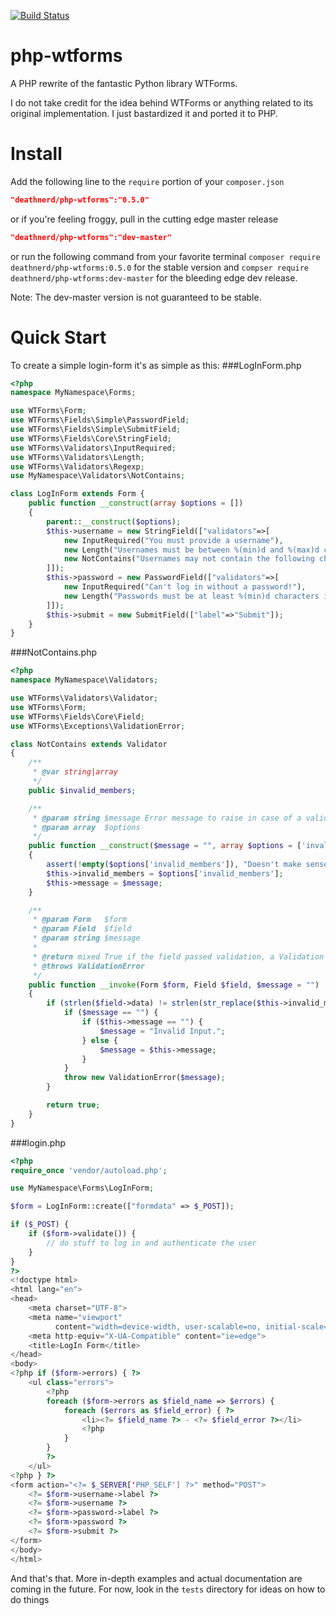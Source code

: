 [![Build Status](https://travis-ci.org/Deathnerd/php-wtforms.svg?branch=master)](https://travis-ci.org/Deathnerd/php-wtforms)
# php-wtforms
A PHP rewrite of the fantastic Python library WTForms. 

I do not take credit for the idea behind WTForms or anything related to its original implementation. I just bastardized it and ported it to PHP. 

# Install
Add the following line to the `require` portion of your `composer.json`
```json
"deathnerd/php-wtforms":"0.5.0"
```
or if you're feeling froggy, pull in the cutting edge master release
```json
"deathnerd/php-wtforms":"dev-master"
```
or run the following command from your favorite terminal
`composer require deathnerd/php-wtforms:0.5.0`
for the stable version and 
`compser require deathnerd/php-wtforms:dev-master`
for the bleeding edge dev release.

Note: The dev-master version is not guaranteed to be stable.

# Quick Start
To create a simple login-form it's as simple as this:
###LogInForm.php
```php
<?php
namespace MyNamespace\Forms;

use WTForms\Form;
use WTForms\Fields\Simple\PasswordField;
use WTForms\Fields\Simple\SubmitField;
use WTForms\Fields\Core\StringField;
use WTForms\Validators\InputRequired;
use WTForms\Validators\Length;
use WTForms\Validators\Regexp;
use MyNamespace\Validators\NotContains;

class LogInForm extends Form {
    public function __construct(array $options = [])
    {
        parent::__construct($options);
        $this->username = new StringField(["validators"=>[
            new InputRequired("You must provide a username"),
            new Length("Usernames must be between %(min)d and %(max)d characters long", ["min"=>3, "max"=>10]),
            new NotContains("Usernames may not contain the following characters: ;-/@", ["invalid_members"=>[";","-","/","@"]])
        ]]);
        $this->password = new PasswordField(["validators"=>[
            new InputRequired("Can't log in without a password!"),
            new Length("Passwords must be at least %(min)d characters in length", ["min"=>5])
        ]]);
        $this->submit = new SubmitField(["label"=>"Submit"]);
    }
}
```
###NotContains.php
```php
<?php
namespace MyNamespace\Validators;

use WTForms\Validators\Validator;
use WTForms\Form;
use WTForms\Fields\Core\Field;
use WTForms\Exceptions\ValidationError;

class NotContains extends Validator
{
    /**
     * @var string|array
     */
    public $invalid_members;

    /**
     * @param string $message Error message to raise in case of a validation error
     * @param array  $options
     */
    public function __construct($message = "", array $options = ['invalid_members' => []])
    {
        assert(!empty($options['invalid_members']), "Doesn't make sense to not have any invalid members");
        $this->invalid_members = $options['invalid_members'];
        $this->message = $message;
    }

    /**
     * @param Form   $form
     * @param Field  $field
     * @param string $message
     *
     * @return mixed True if the field passed validation, a Validation Error if otherwise
     * @throws ValidationError
     */
    public function __invoke(Form $form, Field $field, $message = "")
    {
        if (strlen($field->data) != strlen(str_replace($this->invalid_members, "", $field->data))) {
            if ($message == "") {
                if ($this->message == "") {
                    $message = "Invalid Input.";
                } else {
                    $message = $this->message;
                }
            }
            throw new ValidationError($message);
        }

        return true;
    }
}
```
###login.php
```php
<?php
require_once 'vendor/autoload.php';

use MyNamespace\Forms\LogInForm;

$form = LogInForm::create(["formdata" => $_POST]);

if ($_POST) {
    if ($form->validate()) {
        // do stuff to log in and authenticate the user
    }
}
?>
<!doctype html>
<html lang="en">
<head>
    <meta charset="UTF-8">
    <meta name="viewport"
          content="width=device-width, user-scalable=no, initial-scale=1.0, maximum-scale=1.0, minimum-scale=1.0">
    <meta http-equiv="X-UA-Compatible" content="ie=edge">
    <title>LogIn Form</title>
</head>
<body>
<?php if ($form->errors) { ?>
    <ul class="errors">
        <?php
        foreach ($form->errors as $field_name => $errors) {
            foreach ($errors as $field_error) { ?>
                <li><?= $field_name ?> - <?= $field_error ?></li>
                <?php
            }
        }
        ?>
    </ul>
<?php } ?>
<form action="<?= $_SERVER['PHP_SELF'] ?>" method="POST">
    <?= $form->username->label ?>
    <?= $form->username ?>
    <?= $form->password->label ?>
    <?= $form->password ?>
    <?= $form->submit ?>
</form>
</body>
</html>
```

And that's that. More in-depth examples and actual documentation are coming in the future. For now, look in the `tests` directory for ideas on how to do things
